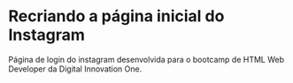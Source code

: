 # Recriando a página inicial do Instagram

Página de login do instagram desenvolvida para o bootcamp de HTML Web Developer da Digital Innovation One.
